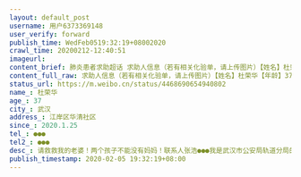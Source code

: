 ```yaml
---
layout: default_post
username: 用户6373369148
user_verify: forward
publish_time: WedFeb0519:32:19+08002020
crawl_time: 20200212-12:40:51
imageurl: 
content_brief: 肺炎患者求助超话 求助人信息（若有相关化验单，请上传图片）【姓名】杜荣华【年龄】37【所在城市】武汉【所在小区、社区】江岸区华清社区【患病时间】2020.1.25【联系方式】●●●【其他紧急联系人】●●●【病情描述】请救救我的老婆！两个孩子不能没有妈妈！联系人 张浩 153 ...全文
content_full_raw: 求助人信息（若有相关化验单，请上传图片）【姓名】杜荣华【年龄】37【所在城市】武汉【所在小区、社区】江岸区华清社区【患病时间】2020.1.25【联系方式】●●●【其他紧急联系人】●●●【病情描述】请救救我的老婆！两个孩子不能没有妈妈！联系人张浩●●●我是武汉市公安局轨道分局的一名线上辅警，我和我老婆现在住在江岸区华清社区37号。1月25日-31日，我老婆持续发热。2月1号，我和老婆到武汉市中医医院拍ct，肺部均有感染，我老婆比我严重，是双肺感染，肺部为磨玻璃状。情况每天都在恶化。现在两个孩子在硚口区天顺园小十组我父母那里，一个4岁，一个8岁，我的父母身体也都不好。老婆做的试剂盒，现在结果遥遥无期。听说就算确诊结果出来也很难入院治疗。目前老婆已经持续发烧10天，身体状况越来越差，呼吸也开始困难。我已经走投无路，恳请社会人士的帮助，两个孩子还那么的天真，并不知道现在疫情的严重。不想孩子这么小就失去妈妈。我恳请大家，没能力照顾好自己的老婆，我非常的自责。希望我老婆能尽快入院治疗，恳请大家想想办法能帮我们家庭一把，感激不尽，我实在是没有办法了。武汉
status_url: https://m.weibo.cn/status/4468690654940802
name_: 杜荣华
age_: 37
city_: 武汉
address_: 江岸区华清社区
since_: 2020.1.25
tel_: ●●●
tel2_: ●●●
desc_: 请救救我的老婆！两个孩子不能没有妈妈！联系人张浩●●●我是武汉市公安局轨道分局的一名线上辅警，我和我老婆现在住在江岸区华清社区37号。1月25日-31日，我老婆持续发热。2月1号，我和老婆到武汉市中医医院拍ct，肺部均有感染，我老婆比我严重，是双肺感染，肺部为磨玻璃状。情况每天都在恶化。现在两个孩子在硚口区天顺园小十组我父母那里，一个4岁，一个8岁，我的父母身体也都不好。老婆做的试剂盒，现在结果遥遥无期。听说就算确诊结果出来也很难入院治疗。目前老婆已经持续发烧10天，身体状况越来越差，呼吸也开始困难。我已经走投无路，恳请社会人士的帮助，两个孩子还那么的天真，并不知道现在疫情的严重。不想孩子这么小就失去妈妈。我恳请大家，没能力照顾好自己的老婆，我非常的自责。希望我老婆能尽快入院治疗，恳请大家想想办法能帮我们家庭一把，感激不尽，我实在是没有办法了。武汉
publish_timestamp: 2020-02-05 19:32:19+08:00
---
```

